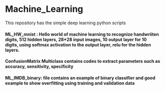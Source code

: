 # Machine_Learning
This repository has the simple deep learning python scripts

#### ML_HW_mnist : Hello world of machine learning to recognize handwriiten digits, 512 hidden layers, 28*28 input images, 10 output layer for 10 digits, using softmax activation to the output layer, relu for the hidden layers.

#### ConfusionMatrix Multiclass contains codes to extract parameters such as accuracy, sensitivity, specificity

#### ML_IMDB_binary: file contains an example of binary classifier and good example to show overfitting using training and validation data
